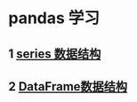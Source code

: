 # pandas 学习

## 1 [series 数据结构](https://github.com/LiuChuang0059/python_practise/blob/master/python-Pandas/1.series%E6%95%B0%E6%8D%AE%E7%BB%93%E6%9E%84.md)


## 2 [DataFrame数据结构](https://github.com/LiuChuang0059/python_practise/blob/master/python-Pandas/2.DataFrame%E6%95%B0%E6%8D%AE%E7%BB%93%E6%9E%84.md)
